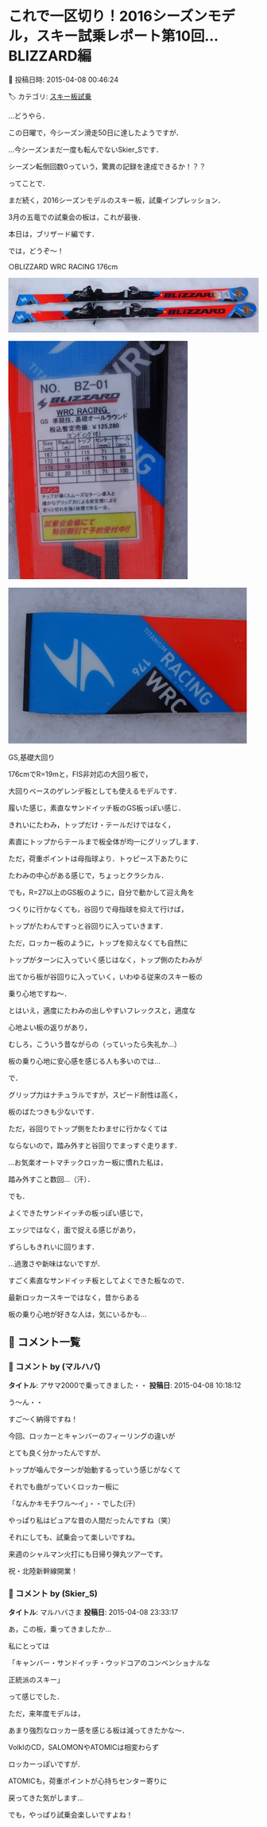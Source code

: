 # これで一区切り！2016シーズンモデル，スキー試乗レポート第10回…BLIZZARD編

📅 投稿日時: 2015-04-08 00:46:24

🏷️ カテゴリ: [スキー板試乗](c0bd8048615710cee890e403a36cc9a2b.md)

…どうやら．


この日曜で，今シーズン滑走50日に達したようですが．


…今シーズンまだ一度も転んでないSkier_Sです．


シーズン転倒回数0っていう，驚異の記録を達成できるか！？？





ってことで．


まだ続く，2016シーズンモデルのスキー板，試乗インプレッション．


3月の五竜での試乗会の板は，これが最後．


本日は，ブリザード編です．





では，どうぞ～！








○BLIZZARD WRC RACING 176cm




![366b6e4564462c2ef16a3eb73654f023.jpg](images/366b6e4564462c2ef16a3eb73654f023.jpg)









![3754b4f2307baa49f762c33b28b6f6e5.jpg](images/3754b4f2307baa49f762c33b28b6f6e5.jpg)









![99c8d118712e6613dcdeaad8fdc14424.jpg](images/99c8d118712e6613dcdeaad8fdc14424.jpg)







GS,基礎大回り





176cmでR=19mと，FIS非対応の大回り板で，


大回りベースのゲレンデ板としても使えるモデルです．





履いた感じ，素直なサンドイッチ板のGS板っぽい感じ．


きれいにたわみ，トップだけ・テールだけではなく，


素直にトップからテールまで板全体が均一にグリップします．


ただ，荷重ポイントは母指球より．トゥピース下あたりに


たわみの中心がある感じで，ちょっとクラシカル．


でも，R=27以上のGS板のように，自分で動かして迎え角を


つくりに行かなくても，谷回りで母指球を抑えて行けば，


トップがたわんですっと谷回りに入っていきます．





ただ，ロッカー板のように，トップを抑えなくても自然に


トップがターンに入っていく感じはなく，トップ側のたわみが


出てから板が谷回りに入っていく，いわゆる従来のスキー板の


乗り心地ですね～．


とはいえ，適度にたわみの出しやすいフレックスと，適度な


心地よい板の返りがあり，


むしろ，こういう昔ながらの（っていったら失礼か…）


板の乗り心地に安心感を感じる人も多いのでは…





で．


グリップ力はナチュラルですが，スピード耐性は高く，


板のばたつきも少ないです．





ただ，谷回りでトップ側をたわませに行かなくては


ならないので，踏み外すと谷回りでまっすぐ走ります．


…お気楽オートマチックロッカー板に慣れた私は，


踏み外すこと数回…（汗）．





でも．


よくできたサンドイッチの板っぽい感じで，


エッジではなく，面で捉える感じがあり，


ずらしもきれいに回ります．





…過激さや新味はないですが．


すごく素直なサンドイッチ板としてよくできた板なので．


最新ロッカースキーではなく，昔からある


板の乗り心地が好きな人は，気にいるかも…

## 💬 コメント一覧

### 💬 コメント by (マルハバ)
**タイトル**: アサマ2000で乗ってきました・・
**投稿日**: 2015-04-08 10:18:12

う～ん・・

すご～く納得ですね！



今回、ロッカーとキャンバーのフィーリングの違いが

とても良く分かったんですが、

トップが噛んでターンが始動するっていう感じがなくて

それでも曲がっていくロッカー板に

「なんかキモチワル～イ」・・でした(汗）



やっぱり私はピュアな昔の人間だったんですね（笑）



それにしても、試乗会って楽しいですね。

来週のシャルマン火打にも日帰り弾丸ツアーです。

祝・北陸新幹線開業！

### 💬 コメント by (Skier_S)
**タイトル**: マルハバさま
**投稿日**: 2015-04-08 23:33:17

あ，この板，乗ってきましたか…

私にとっては

「キャンバー・サンドイッチ・ウッドコアのコンベンショナルな

正統派のスキー」

って感じでした．



ただ，来年度モデルは，

あまり強烈なロッカー感を感じる板は減ってきたかな～．

VolklのCD，SALOMONやATOMICは相変わらず

ロッカーっぽいですが．

ATOMICも，荷重ポイントが心持ちセンター寄りに

戻ってきた気がします…



でも，やっぱり試乗会楽しいですよね！

